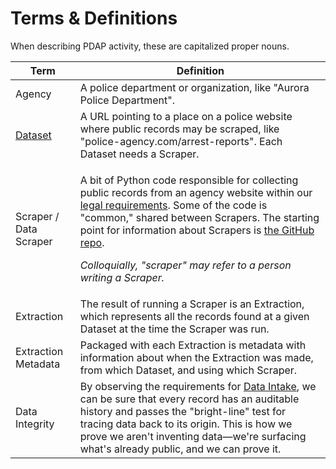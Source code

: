 # Terms & Definitions

When describing PDAP activity, these are capitalized proper nouns.

| Term                   | Definition                                                                                                                                                                                                                                                                                                                                                                                                                                                                           |
| ---------------------- | ------------------------------------------------------------------------------------------------------------------------------------------------------------------------------------------------------------------------------------------------------------------------------------------------------------------------------------------------------------------------------------------------------------------------------------------------------------------------------------ |
| Agency                 | A police department or organization, like "Aurora Police Department".                                                                                                                                                                                                                                                                                                                                                                                                                |
| [Dataset](datasets/)   | A URL pointing to a place on a police website where public records may be scraped, like "police-agency.com/arrest-reports". Each Dataset needs a Scraper.                                                                                                                                                                                                                                                                                                                            |
| Scraper / Data Scraper | <p>A bit of Python code responsible for collecting public records from an agency website within our <a href="../meta/legal/legal-data-scraping.md">legal requirements</a>. Some of the code is "common," shared between Scrapers. The starting point for information about Scrapers is <a href="https://github.com/Police-Data-Accessibility-Project/PDAP-Scrapers/">the GitHub repo</a>.</p><p></p><p><em>Colloquially, "scraper" may refer to a person writing a Scraper.</em></p> |
| Extraction             | The result of running a Scraper is an Extraction, which represents all the records found at a given Dataset at the time the Scraper was run.                                                                                                                                                                                                                                                                                                                                         |
| Extraction Metadata    | Packaged with each Extraction is metadata with information about when the Extraction was made, from which Dataset, and using which Scraper.                                                                                                                                                                                                                                                                                                                                          |
| Data Integrity         | By observing the requirements for [Data Intake](data-intake.md), we can be sure that every record has an auditable history and passes the "bright-line" test for tracing data back to its origin. This is how we prove we aren't inventing data—we're surfacing what's already public, and we can prove it.                                                                                                                                                                          |

